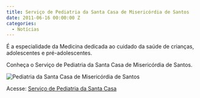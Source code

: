 ```yaml
---
title: Serviço de Pediatria da Santa Casa de Misericórdia de Santos
date: 2011-06-16 00:00:00 Z
categories:
  - Notícias
---
```


É a especialidade da Medicina dedicada ao cuidado da saúde de crianças, adolescentes e pré-adolescentes. 

Conheça o Serviço de Pediatria da Santa Casa de Misericórdia de Santos.

<div class="page-content hero light">
    <div class="wrapper" data-grid="center">
        <div><img src="http://sisdi.com.br/ArquivosClientes/cli/acb3fcg/fotos/4397-45.jpg" alt="Pediatria da Santa Casa de Misericórdia de Santos"></div>
        <p>Acesse: <a href="http://santacasadesantos.org.br/Home/f?idNoticia=2869&slug=pediatria">Serviço de Pediatria da Santa Casa</a></p>
    </div>
</div>
